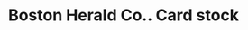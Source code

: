 ---
doi: 10.7916/D8FR17RS
date_other: '1870'
date_other_textual: 1870-1879
form: printed ephemera
genre:
- Card stock
name:
- Boston Herald Co.
object_in_context_url: https://biggert.cul.columbia.edu/items/view/ave_biggert_01673
subject_hierarchical_geographic:
- Boston, Massachusetts, United States
subject_name:
- Boston Herald Co.
title: Boston Herald Co.. Card stock
sort_title: Boston Herald Co.. Card stock
call_number: ave_biggert_01673
coordinates:
- 42.35805555555556,-71.06361111111111
pid: ave_biggert_01673
identifiers: ave_biggert_01673
thumbnail: https://derivativo-2.library.columbia.edu/iiif/2/ldpd:344059/full/!256,256/0/native.jpg
permalink: /biggert/ave_biggert_01673/
layout: iiif-image-page
---